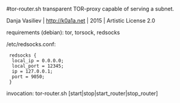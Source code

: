 #tor-router.sh
transparent TOR-proxy capable of serving a subnet.

Danja Vasiliev | http://k0a1a.net |  2015 | Artistic License 2.0

requirements (debian):
tor, torsock, redsocks

/etc/redsocks.conf:
```
 redsocks {
  local_ip = 0.0.0.0;
  local_port = 12345;
  ip = 127.0.0.1;
  port = 9050;
 }
 ```
invocation: tor-router.sh [start|stop|start_router|stop_router]

